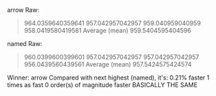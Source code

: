 arrow
Raw:
 > 964.0359640359641
 > 957.042957042957
 > 959.040959040959
 > 958.0419580419581
Average (mean) 959.5404595404596

named
Raw:
 > 960.0399600399601
 > 957.042957042957
 > 957.042957042957
 > 956.0439560439561
Average (mean) 957.5424575424574

Winner: arrow
Compared with next highest (named), it's:
0.21% faster
1 times as fast
0 order(s) of magnitude faster
BASICALLY THE SAME

